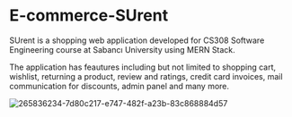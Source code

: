 # E-commerce-SUrent
 
SUrent is a shopping web application developed for CS308 Software Engineering course at Sabancı University using MERN Stack.

The application has feautures including but not limited to shopping cart, wishlist, returning a product, review and ratings, credit card invoices, mail communication for discounts, admin panel and many more.

![265836234-7d80c217-e747-482f-a23b-83c868884d57](https://github.com/ege7/CS308ecommerce/assets/71261357/1a5cac70-949b-478f-898e-b17b090c192b)
